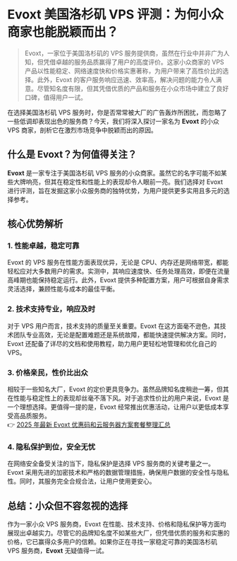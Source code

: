 # Evoxt 美国洛杉矶 VPS 评测：为何小众商家也能脱颖而出？

> Evoxt，一家位于美国洛杉矶的 VPS 服务提供商，虽然在行业中并非广为人知，但凭借卓越的服务品质赢得了用户的高度评价。这家小众商家的 VPS 产品以性能稳定、网络速度快和价格实惠著称，为用户带来了高性价比的选择。此外，Evoxt 的客户服务响应迅速、效率高，解决问题的能力令人满意。尽管知名度有限，但其凭借优质的产品和服务在小众市场中建立了良好口碑，值得用户一试。

在选择美国洛杉矶 VPS 服务时，你是否常常被大厂的广告轰炸所困扰，而忽略了一些低调却表现出色的服务商？今天，我们将深入探讨一家名为 **Evoxt** 的小众 VPS 商家，剖析它在激烈市场竞争中脱颖而出的原因。

## 什么是 Evoxt？为何值得关注？

**Evoxt** 是一家专注于美国洛杉矶 VPS 服务的小众商家。虽然它的名字可能不如某些大牌响亮，但其在稳定性和性能上的表现却令人眼前一亮。我们选择对 Evoxt 进行评测，旨在发掘这家小众服务商的独特优势，为用户提供更多实用且多元的选择参考。

## 核心优势解析

### 1. 性能卓越，稳定可靠

Evoxt 的 VPS 服务在性能方面表现优异，无论是 CPU、内存还是网络带宽，都能轻松应对大多数用户的需求。实测中，其响应速度快、任务处理高效，即便在流量高峰期也能保持稳定运行。此外，Evoxt 提供多种配置方案，用户可根据自身需求灵活选择，兼顾性能与成本的最佳平衡。

### 2. 技术支持专业，响应及时

对于 VPS 用户而言，技术支持的质量至关重要。Evoxt 在这方面毫不逊色，其技术团队专业高效，无论是配置难题还是系统故障，都能快速提供解决方案。同时，Evoxt 还配备了详尽的文档和使用教程，助力用户更轻松地管理和优化自己的 VPS。

### 3. 价格亲民，性价比出众

相较于一些知名大厂，Evoxt 的定价更具竞争力。虽然品牌知名度稍逊一筹，但其在性能与稳定性上的表现却丝毫不落下风。对于追求性价比的用户来说，Evoxt 是一个理想选择。更值得一提的是，Evoxt 经常推出优惠活动，让用户以更低成本享受高品质服务。  
👉 [2025 年最新 Evoxt 优惠码和云服务器方案套餐整理汇总](https://bit.ly/evoxt)

### 4. 隐私保护到位，安全无忧

在网络安全备受关注的当下，隐私保护是选择 VPS 服务商的关键考量之一。Evoxt 采用先进的加密技术和严格的数据管理措施，确保用户数据的安全性与隐私性。同时，其服务完全合规合法，让用户使用更安心。

## 总结：小众但不容忽视的选择

作为一家小众 VPS 服务商，Evoxt 在性能、技术支持、价格和隐私保护等方面均展现出卓越实力。尽管它的品牌知名度不如某些大厂，但凭借优质的服务和实惠的价格，它已赢得众多用户的信赖。如果你正在寻找一家稳定可靠的美国洛杉矶 VPS 服务商，**Evoxt** 无疑值得一试。